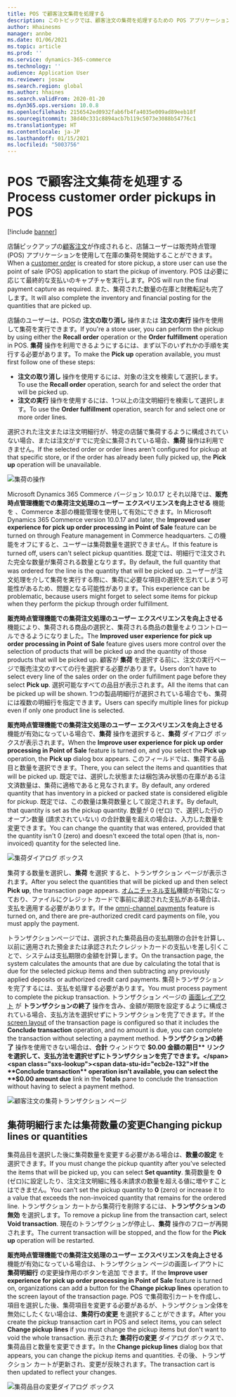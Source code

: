 ```yaml
---
title: POS で顧客注文集荷を処理する
description: このトピックでは、顧客注文の集荷を処理するための POS アプリケーションで使用できる機能について説明します。
author: Hhainesms
manager: annbe
ms.date: 01/06/2021
ms.topic: article
ms.prod: ''
ms.service: dynamics-365-commerce
ms.technology: ''
audience: Application User
ms.reviewer: josaw
ms.search.region: global
ms.author: hhaines
ms.search.validFrom: 2020-01-20
ms.dyn365.ops.version: 10.0.8
ms.openlocfilehash: 2156542ed0932fab6fb4fa4035e009ad89eeb18f
ms.sourcegitcommit: 38d40c331c8894acb7b119c5073e3088b54776c1
ms.translationtype: HT
ms.contentlocale: ja-JP
ms.lasthandoff: 01/15/2021
ms.locfileid: "5003756"
---
```

# <a name="process-customer-order-pickups-in-pos"></a><span data-ttu-id="ecb2e-103">POS で顧客注文集荷を処理する</span><span class="sxs-lookup"><span data-stu-id="ecb2e-103">Process customer order pickups in POS</span></span>

[!include [banner](includes/banner.md)]

<span data-ttu-id="ecb2e-104">店舗ピックアップの[顧客注文](customer-orders-overview.md)が作成されると、店舗ユーザーは販売時点管理 (POS) アプリケーションを使用して在庫の集荷を開始することができます。</span><span class="sxs-lookup"><span data-stu-id="ecb2e-104">When a [customer order](customer-orders-overview.md) is created for store pickup, a store user can use the point of sale (POS) application to start the pickup of inventory.</span></span> <span data-ttu-id="ecb2e-105">POS は必要に応じて最終的な支払いのキャプチャを実行します。</span><span class="sxs-lookup"><span data-stu-id="ecb2e-105">POS will run the final payment capture as required.</span></span> <span data-ttu-id="ecb2e-106">また、集荷された数量の在庫と財務転記も完了します。</span><span class="sxs-lookup"><span data-stu-id="ecb2e-106">It will also complete the inventory and financial posting for the quantities that are picked up.</span></span>

<span data-ttu-id="ecb2e-107">店舗のユーザーは、POSの **注文の取り消し** 操作または **注文の実行** 操作を使用して集荷を実行できます。</span><span class="sxs-lookup"><span data-stu-id="ecb2e-107">If you're a store user, you can perform the pickup by using either the **Recall order** operation or the **Order fulfillment** operation in POS.</span></span> <span data-ttu-id="ecb2e-108">**集荷** 操作を利用できるようにするには、まず以下のいずれかの手順を実行する必要があります。</span><span class="sxs-lookup"><span data-stu-id="ecb2e-108">To make the **Pick up** operation available, you must first follow one of these steps:</span></span>

- <span data-ttu-id="ecb2e-109">**注文の取り消し** 操作を使用するには、対象の注文を検索して選択します。</span><span class="sxs-lookup"><span data-stu-id="ecb2e-109">To use the **Recall order** operation, search for and select the order that will be picked up.</span></span>
- <span data-ttu-id="ecb2e-110">**注文の実行** 操作を使用するには、1つ以上の注文明細行を検索して選択します。</span><span class="sxs-lookup"><span data-stu-id="ecb2e-110">To use the **Order fulfillment** operation, search for and select one or more order lines.</span></span>

<span data-ttu-id="ecb2e-111">選択された注文または注文明細行が、特定の店舗で集荷するように構成されていない場合、または注文がすでに完全に集荷されている場合、**集荷** 操作は利用できません。</span><span class="sxs-lookup"><span data-stu-id="ecb2e-111">If the selected order or order lines aren't configured for pickup at that specific store, or if the order has already been fully picked up, the **Pick up** operation will be unavailable.</span></span>

![集荷の操作](media/pickupoperation.png)

<span data-ttu-id="ecb2e-113">Microsoft Dynamics 365 Commerce バージョン 10.0.17 とそれ以降では、**販売時点管理機能での集荷注文処理のユーザー エクスペリエンスを向上させる** 機能を 、Commerce 本部の機能管理を使用して有効にできます。</span><span class="sxs-lookup"><span data-stu-id="ecb2e-113">In Microsoft Dynamics 365 Commerce version 10.0.17 and later, the **Improved user experience for pick up order processing in Point of Sale** feature can be turned on through Feature management in Commerce headquarters.</span></span> <span data-ttu-id="ecb2e-114">この機能をオフにすると、ユーザーは集荷数量を選択できません。</span><span class="sxs-lookup"><span data-stu-id="ecb2e-114">If this feature is turned off, users can't select pickup quantities.</span></span> <span data-ttu-id="ecb2e-115">既定では、明細行で注文された完全な数量が集荷される数量となります。</span><span class="sxs-lookup"><span data-stu-id="ecb2e-115">By default, the full quantity that was ordered for the line is the quantity that will be picked up.</span></span> <span data-ttu-id="ecb2e-116">ユーザーが注文処理を介して集荷を実行する際に、集荷に必要な項目の選択を忘れてしまう可能性があるため、問題となる可能性があります。</span><span class="sxs-lookup"><span data-stu-id="ecb2e-116">This experience can be problematic, because users might forget to select some items for pickup when they perform the pickup through order fulfillment.</span></span>

<span data-ttu-id="ecb2e-117">**販売時点管理機能での集荷注文処理のユーザー エクスペリエンスを向上させる** 機能により、集荷される商品の選択と、集荷される商品の数量をよりコントロールできるようになりました。</span><span class="sxs-lookup"><span data-stu-id="ecb2e-117">The **Improved user experience for pick up order processing in Point of Sale** feature gives users more control over the selection of products that will be picked up and the quantity of those products that will be picked up.</span></span> <span data-ttu-id="ecb2e-118">顧客が **集荷** を選択する前に、注文の実行ページで販売注文のすべての行を選択する必要があります。</span><span class="sxs-lookup"><span data-stu-id="ecb2e-118">Users don't have to select every line of the sales order on the order fulfillment page before they select **Pick up**.</span></span> <span data-ttu-id="ecb2e-119">選択可能なすべての品目が表示されます。</span><span class="sxs-lookup"><span data-stu-id="ecb2e-119">All the items that can be picked up will be shown.</span></span> <span data-ttu-id="ecb2e-120">1つの製品明細行が選択されている場合でも、集荷には複数の明細行を指定できます。</span><span class="sxs-lookup"><span data-stu-id="ecb2e-120">Users can specify multiple lines for pickup even if only one product line is selected.</span></span>

<span data-ttu-id="ecb2e-121">**販売時点管理機能での集荷注文処理のユーザー エクスペリエンスを向上させる** 機能が有効になっている場合で、**集荷** 操作を選択すると、**集荷** ダイアログ ボックスが表示されます。</span><span class="sxs-lookup"><span data-stu-id="ecb2e-121">When the **Improve user experience for pick up order processing in Point of Sale** feature is turned on, and you select the **Pick up** operation, the **Pick up** dialog box appears.</span></span> <span data-ttu-id="ecb2e-122">このフィールドでは、集荷する品目と数量を選択できます。</span><span class="sxs-lookup"><span data-stu-id="ecb2e-122">There, you can select the items and quantities that will be picked up.</span></span> <span data-ttu-id="ecb2e-123">既定では、選択した状態または梱包済み状態の在庫がある注文済数量は、集荷に適格であると見なされます。</span><span class="sxs-lookup"><span data-stu-id="ecb2e-123">By default, any ordered quantity that has inventory in a picked or packed state is considered eligible for pickup.</span></span> <span data-ttu-id="ecb2e-124">既定では、この数量は集荷数量として設定されます。</span><span class="sxs-lookup"><span data-stu-id="ecb2e-124">By default, that quantity is set as the pickup quantity.</span></span> <span data-ttu-id="ecb2e-125">数量が 0 (ゼロ) で、選択した行のオープン数量 (請求されていない) の合計数量を超えの場合は、入力した数量を変更できます。</span><span class="sxs-lookup"><span data-stu-id="ecb2e-125">You can change the quantity that was entered, provided that the quantity isn't 0 (zero) and doesn't exceed the total open (that is, non-invoiced) quantity for the selected line.</span></span>

![集荷ダイアログ ボックス](media/pickupselect.png)

<span data-ttu-id="ecb2e-127">集荷する数量を選択し、**集荷** を選択 すると、トランザクション ページが表示されます。</span><span class="sxs-lookup"><span data-stu-id="ecb2e-127">After you select the quantities that will be picked up and then select **Pick up**, the transaction page appears.</span></span> <span data-ttu-id="ecb2e-128">[オムニチャネル支払](omni-channel-payments.md)機能が有効になっており、ファイルにクレジット カードで事前に承認された支払がある場合は、支払を適用する必要があります。</span><span class="sxs-lookup"><span data-stu-id="ecb2e-128">If the [omni-channel payments](omni-channel-payments.md) feature is turned on, and there are pre-authorized credit card payments on file, you must apply the payment.</span></span>

<span data-ttu-id="ecb2e-129">トランザクションページでは、選択された集荷品目の支払期限の合計を計算し、以前に適用された預金または承認されたクレジットカードの支払いを差し引くことで、システムは支払期限の金額を計算します。</span><span class="sxs-lookup"><span data-stu-id="ecb2e-129">On the transaction page, the system calculates the amounts that are due by calculating the total that is due for the selected pickup items and then subtracting any previously applied deposits or authorized credit card payments.</span></span> <span data-ttu-id="ecb2e-130">集荷トランザクションを完了するには、支払を処理する必要があります。</span><span class="sxs-lookup"><span data-stu-id="ecb2e-130">You must process payment to complete the pickup transaction.</span></span> <span data-ttu-id="ecb2e-131">トランザクション ページの [画面レイアウト](pos-screen-layouts.md) が **トランザクションの終了** 操作を含み、金額が期限を設定するように構成されている場合、支払方法を選択せずにトランザクションを完了できます。</span><span class="sxs-lookup"><span data-stu-id="ecb2e-131">If the [screen layout](pos-screen-layouts.md) of the transaction page is configured so that it includes the **Conclude transaction** operation, and no amount is due, you can complete the transaction without selecting a payment method.</span></span> <span data-ttu-id="ecb2e-132">**トランザクションの終了** 操作を使用できない場合は、**合計** ウィンドウで **$0.00 金額の期日** リンクを選択して、支払方法を選択せずにトランザクションを完了できます。</span><span class="sxs-lookup"><span data-stu-id="ecb2e-132">If the **Conclude transaction** operation isn't available, you can select the **$0.00 amount due** link in the **Totals** pane to conclude the transaction without having to select a payment method.</span></span>

![顧客注文の集荷トランザクション ページ](media/pickupcart.png)

## <a name="changing-pickup-lines-or-quantities"></a><span data-ttu-id="ecb2e-134">集荷明細行または集荷数量の変更</span><span class="sxs-lookup"><span data-stu-id="ecb2e-134">Changing pickup lines or quantities</span></span>

<span data-ttu-id="ecb2e-135">集荷品目を選択した後に集荷数量を変更する必要がある場合は、**数量の設定** を選択できます。</span><span class="sxs-lookup"><span data-stu-id="ecb2e-135">If you must change the pickup quantity after you've selected the items that will be picked up, you can select **Set quantity**.</span></span> <span data-ttu-id="ecb2e-136">集荷数量を **0** (ゼロ)に設定したり、注文注文明細に残る未請求の数量を超える値に増やすことはできません。</span><span class="sxs-lookup"><span data-stu-id="ecb2e-136">You can't set the pickup quantity to **0** (zero) or increase it to a value that exceeds the non-invoiced quantity that remains for the ordered line.</span></span> <span data-ttu-id="ecb2e-137">トランザクション カートから集荷行を削除するには、**トランザクションの無効** を選択します。</span><span class="sxs-lookup"><span data-stu-id="ecb2e-137">To remove a pickup line from the transaction cart, select **Void transaction**.</span></span> <span data-ttu-id="ecb2e-138">現在のトランザクションが停止し、**集荷** 操作のフローが再開されます。</span><span class="sxs-lookup"><span data-stu-id="ecb2e-138">The current transaction will be stopped, and the flow for the **Pick up** operation will be restarted.</span></span>

<span data-ttu-id="ecb2e-139">**販売時点管理機能での集荷注文処理のユーザー エクスペリエンスを向上させる** 機能が有効になっている場合は、トランザクション ページの画面レイアウトに **集荷明細行** の変更操作用のボタンを追加 できます。</span><span class="sxs-lookup"><span data-stu-id="ecb2e-139">If the **Improve user experience for pick up order processing in Point of Sale** feature is turned on, organizations can add a button for the **Change pickup lines** operation to the screen layout of the transaction page.</span></span> <span data-ttu-id="ecb2e-140">POS で集荷取引カートを作成し、項目を選択した後、集荷項目を変更する必要があるが、トランザクション全体を無効にしたくない場合は、**集荷行の変更** を選択することができます。</span><span class="sxs-lookup"><span data-stu-id="ecb2e-140">After you create the pickup transaction cart in POS and select items, you can select **Change pickup lines** if you must change the pickup items but don't want to void the whole transaction.</span></span> <span data-ttu-id="ecb2e-141">表示された **集荷行の変更** ダイアログ ボックスで、集荷品目と数量を変更できます。</span><span class="sxs-lookup"><span data-stu-id="ecb2e-141">In the **Change pickup lines** dialog box that appears, you can change the pickup items and quantities.</span></span> <span data-ttu-id="ecb2e-142">その後、トランザクション カートが更新され、変更が反映されます。</span><span class="sxs-lookup"><span data-stu-id="ecb2e-142">The transaction cart is then updated to reflect your changes.</span></span>

![集荷品目の変更ダイアログ ボックス](media/pickupchange.png)
